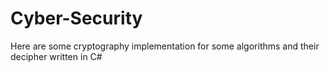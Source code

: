# Cyber-Security
Here are some cryptography implementation for some algorithms and their decipher written in C#
